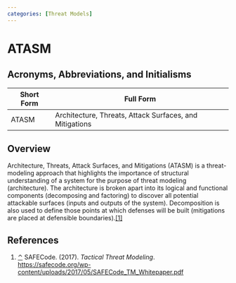 ```yaml
---
categories: [Threat Models]
---
```


# ATASM

## Acronyms, Abbreviations, and Initialisms

| Short Form | Full Form |
| - | - |
| ATASM | Architecture, Threats, Attack Surfaces, and Mitigations |

## Overview

<span id="rev1"></span>Architecture, Threats, Attack Surfaces, and Mitigations (ATASM) is a threat-modeling approach that highlights the importance of structural understanding of a system for the purpose of threat modeling (architecture). The architecture is broken apart into its logical and functional components (decomposing and factoring) to discover all potential attackable surfaces (inputs and outputs of the system). Decomposition is also used to define those points at which defenses will be built (mitigations are placed at defensible boundaries).[[1]](#ref1)

## References

1. <span id="ref1"></span>[⌃](#rev1) SAFECode. (2017). *Tactical Threat Modeling*. https://safecode.org/wp-content/uploads/2017/05/SAFECode_TM_Whitepaper.pdf